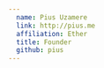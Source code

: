 ```yaml
---
  name: Pius Uzamere
  link: http://pius.me
  affiliation: Ether
  title: Founder
  github: pius
---
```


